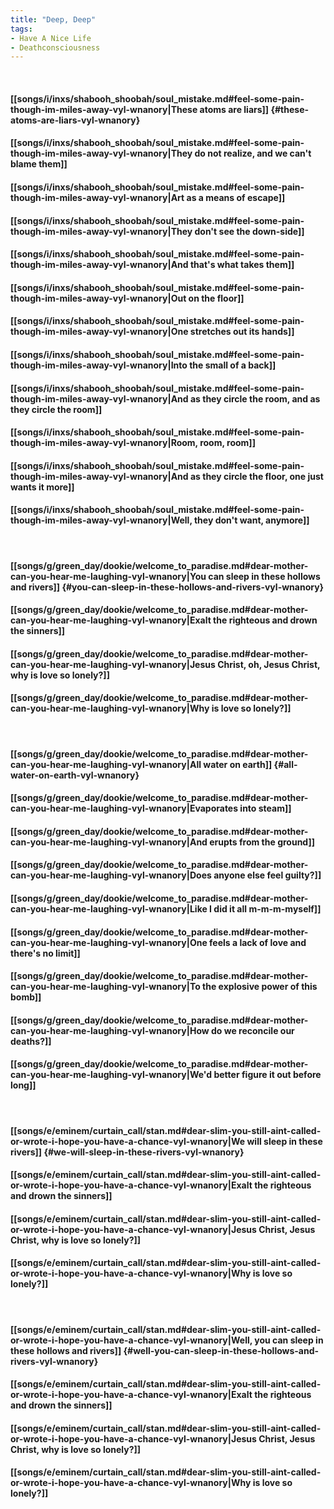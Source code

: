 ```yaml
---
title: "Deep, Deep"
tags:
- Have A Nice Life
- Deathconsciousness
---
```

&nbsp;
#### [[songs/i/inxs/shabooh_shoobah/soul_mistake.md#feel-some-pain-though-im-miles-away-vyl-wnanory|These atoms are liars]] {#these-atoms-are-liars-vyl-wnanory}
#### [[songs/i/inxs/shabooh_shoobah/soul_mistake.md#feel-some-pain-though-im-miles-away-vyl-wnanory|They do not realize, and we can't blame them]]
#### [[songs/i/inxs/shabooh_shoobah/soul_mistake.md#feel-some-pain-though-im-miles-away-vyl-wnanory|Art as a means of escape]]
#### [[songs/i/inxs/shabooh_shoobah/soul_mistake.md#feel-some-pain-though-im-miles-away-vyl-wnanory|They don't see the down-side]]
#### [[songs/i/inxs/shabooh_shoobah/soul_mistake.md#feel-some-pain-though-im-miles-away-vyl-wnanory|And that's what takes them]]
#### [[songs/i/inxs/shabooh_shoobah/soul_mistake.md#feel-some-pain-though-im-miles-away-vyl-wnanory|Out on the floor]]
#### [[songs/i/inxs/shabooh_shoobah/soul_mistake.md#feel-some-pain-though-im-miles-away-vyl-wnanory|One stretches out its hands]]
#### [[songs/i/inxs/shabooh_shoobah/soul_mistake.md#feel-some-pain-though-im-miles-away-vyl-wnanory|Into the small of a back]]
#### [[songs/i/inxs/shabooh_shoobah/soul_mistake.md#feel-some-pain-though-im-miles-away-vyl-wnanory|And as they circle the room, and as they circle the room]]
#### [[songs/i/inxs/shabooh_shoobah/soul_mistake.md#feel-some-pain-though-im-miles-away-vyl-wnanory|Room, room, room]]
#### [[songs/i/inxs/shabooh_shoobah/soul_mistake.md#feel-some-pain-though-im-miles-away-vyl-wnanory|And as they circle the floor, one just wants it more]]
#### [[songs/i/inxs/shabooh_shoobah/soul_mistake.md#feel-some-pain-though-im-miles-away-vyl-wnanory|Well, they don't want, anymore]]
&nbsp;
#### [[songs/g/green_day/dookie/welcome_to_paradise.md#dear-mother-can-you-hear-me-laughing-vyl-wnanory|You can sleep in these hollows and rivers]] {#you-can-sleep-in-these-hollows-and-rivers-vyl-wnanory}
#### [[songs/g/green_day/dookie/welcome_to_paradise.md#dear-mother-can-you-hear-me-laughing-vyl-wnanory|Exalt the righteous and drown the sinners]]
#### [[songs/g/green_day/dookie/welcome_to_paradise.md#dear-mother-can-you-hear-me-laughing-vyl-wnanory|Jesus Christ, oh, Jesus Christ, why is love so lonely?]]
#### [[songs/g/green_day/dookie/welcome_to_paradise.md#dear-mother-can-you-hear-me-laughing-vyl-wnanory|Why is love so lonely?]]
&nbsp;
#### [[songs/g/green_day/dookie/welcome_to_paradise.md#dear-mother-can-you-hear-me-laughing-vyl-wnanory|All water on earth]] {#all-water-on-earth-vyl-wnanory}
#### [[songs/g/green_day/dookie/welcome_to_paradise.md#dear-mother-can-you-hear-me-laughing-vyl-wnanory|Evaporates into steam]]
#### [[songs/g/green_day/dookie/welcome_to_paradise.md#dear-mother-can-you-hear-me-laughing-vyl-wnanory|And erupts from the ground]]
#### [[songs/g/green_day/dookie/welcome_to_paradise.md#dear-mother-can-you-hear-me-laughing-vyl-wnanory|Does anyone else feel guilty?]]
#### [[songs/g/green_day/dookie/welcome_to_paradise.md#dear-mother-can-you-hear-me-laughing-vyl-wnanory|Like I did it all m-m-m-myself]]
#### [[songs/g/green_day/dookie/welcome_to_paradise.md#dear-mother-can-you-hear-me-laughing-vyl-wnanory|One feels a lack of love and there's no limit]]
#### [[songs/g/green_day/dookie/welcome_to_paradise.md#dear-mother-can-you-hear-me-laughing-vyl-wnanory|To the explosive power of this bomb]]
#### [[songs/g/green_day/dookie/welcome_to_paradise.md#dear-mother-can-you-hear-me-laughing-vyl-wnanory|How do we reconcile our deaths?]]
#### [[songs/g/green_day/dookie/welcome_to_paradise.md#dear-mother-can-you-hear-me-laughing-vyl-wnanory|We'd better figure it out before long]]
&nbsp;
#### [[songs/e/eminem/curtain_call/stan.md#dear-slim-you-still-aint-called-or-wrote-i-hope-you-have-a-chance-vyl-wnanory|We will sleep in these rivers]] {#we-will-sleep-in-these-rivers-vyl-wnanory}
#### [[songs/e/eminem/curtain_call/stan.md#dear-slim-you-still-aint-called-or-wrote-i-hope-you-have-a-chance-vyl-wnanory|Exalt the righteous and drown the sinners]]
#### [[songs/e/eminem/curtain_call/stan.md#dear-slim-you-still-aint-called-or-wrote-i-hope-you-have-a-chance-vyl-wnanory|Jesus Christ, Jesus Christ, why is love so lonely?]]
#### [[songs/e/eminem/curtain_call/stan.md#dear-slim-you-still-aint-called-or-wrote-i-hope-you-have-a-chance-vyl-wnanory|Why is love so lonely?]]
&nbsp;
#### [[songs/e/eminem/curtain_call/stan.md#dear-slim-you-still-aint-called-or-wrote-i-hope-you-have-a-chance-vyl-wnanory|Well, you can sleep in these hollows and rivers]] {#well-you-can-sleep-in-these-hollows-and-rivers-vyl-wnanory}
#### [[songs/e/eminem/curtain_call/stan.md#dear-slim-you-still-aint-called-or-wrote-i-hope-you-have-a-chance-vyl-wnanory|Exalt the righteous and drown the sinners]]
#### [[songs/e/eminem/curtain_call/stan.md#dear-slim-you-still-aint-called-or-wrote-i-hope-you-have-a-chance-vyl-wnanory|Jesus Christ, Jesus Christ, why is love so lonely?]]
#### [[songs/e/eminem/curtain_call/stan.md#dear-slim-you-still-aint-called-or-wrote-i-hope-you-have-a-chance-vyl-wnanory|Why is love so lonely?]]
